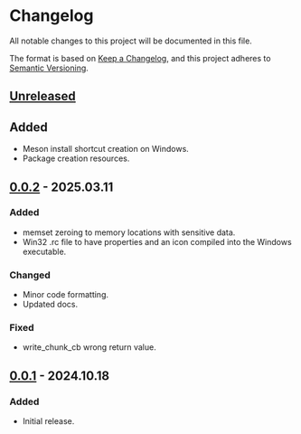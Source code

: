 # Changelog

All notable changes to this project will be documented in this file.

The format is based on [Keep a Changelog](https://keepachangelog.com/en/1.1.0/),
and this project adheres to [Semantic Versioning](https://semver.org/spec/v2.0.0.html).

## [Unreleased]

## Added

- Meson install shortcut creation on Windows.
- Package creation resources.

## [0.0.2] - 2025.03.11

### Added

- memset zeroing to memory locations with sensitive data.
- Win32 .rc file to have properties and an icon compiled into the Windows executable.

### Changed

- Minor code formatting.
- Updated docs.

### Fixed

- write_chunk_cb wrong return value.

## [0.0.1] - 2024.10.18

### Added

- Initial release.

[Unreleased]: https://github.com/OperaVaria/lfpch/compare/0.0.1...HEAD
[0.0.2]: https://github.com/OperaVaria/lfpch/releases/tag/0.0.1...0.0.2
[0.0.1]: https://github.com/OperaVaria/lfpch/releases/tag/0.0.1
